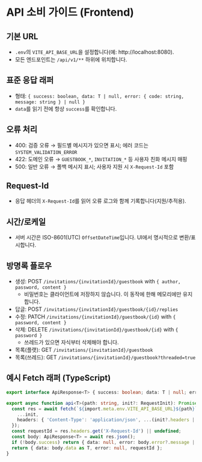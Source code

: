 # API 소비 가이드 (Frontend)

## 기본 URL
- `.env`의 `VITE_API_BASE_URL`을 설정합니다(예: http://localhost:8080).
- 모든 엔드포인트는 `/api/v1/**` 하위에 위치합니다.

## 표준 응답 래퍼
- 형태: `{ success: boolean, data: T | null, error: { code: string, message: string } | null }`
- `data`를 읽기 전에 항상 `success`를 확인합니다.

## 오류 처리
- 400: 검증 오류 → 필드별 메시지가 있으면 표시; 에러 코드는 `SYSTEM_VALIDATION_ERROR`
- 422: 도메인 오류 → `GUESTBOOK_*`, `INVITATION_*` 등 사용자 친화 메시지 매핑
- 500: 일반 오류 → 폴백 메시지 표시; 사용자 지원 시 `X-Request-Id` 포함

## Request-Id
- 응답 헤더의 `X-Request-Id`를 읽어 오류 로그와 함께 기록합니다(지원/추적용).

## 시간/로케일
- 서버 시간은 ISO-8601(UTC) `OffsetDateTime`입니다. UI에서 명시적으로 변환/표시합니다.

## 방명록 플로우
- 생성: POST `/invitations/{invitationId}/guestbook` with `{ author, password, content }`
  - 비밀번호는 클라이언트에 저장하지 않습니다. 이 동작에 한해 메모리에만 유지합니다.
- 답글: POST `/invitations/{invitationId}/guestbook/{id}/replies`
- 수정: PATCH `/invitations/{invitationId}/guestbook/{id}` with `{ password, content }`
- 삭제: DELETE `/invitations/{invitationId}/guestbook/{id}` with `{ password }`
  - 쓰레드가 있으면 자식부터 삭제해야 합니다.
- 목록(플랫): GET `/invitations/{invitationId}/guestbook`
- 목록(쓰레드): GET `/invitations/{invitationId}/guestbook?threaded=true`

## 예시 Fetch 래퍼 (TypeScript)
```ts
export interface ApiResponse<T> { success: boolean; data: T | null; error: { code: string; message: string } | null }

export async function api<T>(path: string, init?: RequestInit): Promise<{ data: T | null; error: string | null; requestId?: string }>{
  const res = await fetch(`${import.meta.env.VITE_API_BASE_URL}${path}`, {
    ...init,
    headers: { 'Content-Type': 'application/json', ...(init?.headers || {}) },
  });
  const requestId = res.headers.get('X-Request-Id') || undefined;
  const body: ApiResponse<T> = await res.json();
  if (!body.success) return { data: null, error: body.error?.message || 'Unknown error', requestId };
  return { data: body.data as T, error: null, requestId };
}
```
